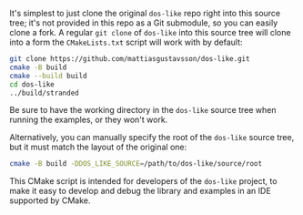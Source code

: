 It's simplest to just clone the original `dos-like` repo right into this source
tree; it's not provided in this repo as a Git submodule, so you can easily
clone a fork. A regular `git clone` of `dos-like` into this source tree will
clone into a form the `CMakeLists.txt` script will work with by default:

```sh
git clone https://github.com/mattiasgustavsson/dos-like.git
cmake -B build
cmake --build build
cd dos-like
../build/stranded
```

Be sure to have the working directory in the `dos-like` source tree when
running the examples, or they won't work.

Alternatively, you can manually specify the root of the `dos-like` source tree,
but it must match the layout of the original one:
```sh
cmake -B build -DDOS_LIKE_SOURCE=/path/to/dos-like/source/root
```

This CMake script is intended for developers of the `dos-like` project, to make
it easy to develop and debug the library and examples in an IDE supported by
CMake.